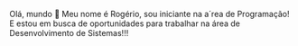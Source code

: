 Olá, mundo 👋
Meu nome é Rogério, sou iniciante na a´rea de Programação!
E estou em busca de oportunidades para trabalhar na área de Desenvolvimento de Sistemas!!!

